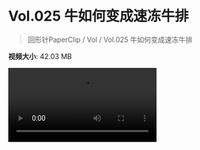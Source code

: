 # Vol.025 牛如何变成速冻牛排

> 回形针PaperClip / Vol / Vol.025 牛如何变成速冻牛排

**视频大小**: 42.03 MB

<div class="video"><video src="https://file.hsyhx.top/video/PaperClip/Vol/025.mp4" controls preload>🤔 您的浏览器不支持 video 标签</video></div>